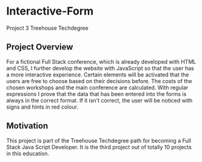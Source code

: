 # Interactive-Form
 Project 3 Treehouse Techdegree

## Project Overview
For a fictional Full Stack conference, which is already developed with HTML and CSS, I further develop the website with JavaScript so that the user has a more interactive experience. Certain elements will be activated that the users are free to choose based on their decisions before. The costs of the chosen workshops and the main conference are calculated. With regular expressions I prove that the data that has been entered into the forms is always in the correct format. If it isn't correct, the user will be noticed with signs and hints in red colour.

## Motivation
This project is part of the Treehouse Techdegree path for becoming a Full Stack Java Script Developer. It is the third project out of totally 10 projects in this education.